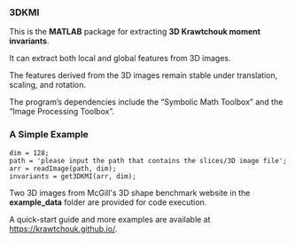 ### 3DKMI

This is the **MATLAB** package for extracting **3D Krawtchouk moment invariants**.

It can extract both local and global features from 3D images.

The features derived from the 3D images remain stable under translation, scaling, and rotation.

The program’s dependencies include the “Symbolic Math Toolbox” and the “Image Processing Toolbox”.

### A Simple Example

```
dim = 128;
path = 'please input the path that contains the slices/3D image file';
arr = readImage(path, dim);
invariants = get3DKMI(arr, dim);
```
Two 3D images from McGill's 3D shape benchmark website in the **example_data** folder are provided for code execution.

A quick-start guide and more examples are available at https://krawtchouk.github.io/.
